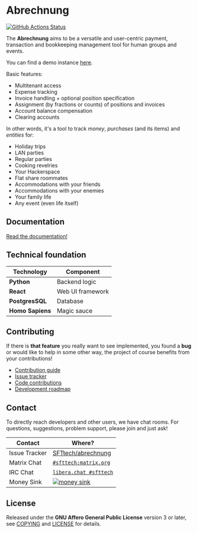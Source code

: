 # Abrechnung

[![GitHub Actions Status](https://github.com/SFTtech/abrechnung/actions/workflows/ci_testing.yaml/badge.svg)](https://github.com/SFTtech/abrechnung/actions/workflows/ci_testing.yaml)

The **Abrechnung** aims to be a versatile and user-centric payment, transaction and bookkeeping management tool for human groups and events.

You can find a demo instance [here](https://demo.abrechnung.sft.lol).

Basic features:

* Multitenant access
* Expense tracking
* Invoice handling + optional position specification
* Assignment (by fractions or counts) of positions and invoices
* Account balance compensation
* Clearing accounts

In other words, it's a tool to track *money*, *purchases* (and its items) and *entities* for:
* Holiday trips
* LAN parties
* Regular parties
* Cooking revelries
* Your Hackerspace
* Flat share roommates
* Accommodations with your friends
* Accommodations with your enemies
* Your family life
* Any event (even life itself)


## Documentation

[Read the documentation!](https://abrechnung.readthedocs.io)


## Technical foundation

Technology        | Component
------------------|----------
**Python**        | Backend logic
**React**         | Web UI framework
**PostgresSQL**   | Database
**Homo Sapiens**  | Magic sauce


## Contributing

If there is **that feature** you really want to see implemented, you found a **bug** or would like to help in some other way, the project of course benefits from your contributions!

* [Contribution guide](https://abrechnung.readthedocs.io/en/latest/development/contributing.html)
* [Issue tracker](https://github.com/SFTtech/abrechnung/issues)
* [Code contributions](https://github.com/SFTtech/abrechnung/pulls)
* [Development roadmap](https://github.com/SFTtech/abrechnung/projects)


## Contact

To directly reach developers and other users, we have chat rooms.
For questions, suggestions, problem support, please join and just ask!

Contact          | Where?
-----------------|-------
Issue Tracker    | [SFTtech/abrechnung](https://github.com/SFTtech/abrechnung/issues)
Matrix Chat      | [`#sfttech:matrix.org`](https://app.element.io/#/room/#sfttech:matrix.org)
IRC Chat         | [`libera.chat #sfttech`](https://web.libera.chat/#sfttech)
Money Sink       | [![money sink](https://liberapay.com/assets/widgets/donate.svg)](https://liberapay.com/SFTtech)


## License

Released under the **GNU Affero General Public License** version 3 or later, see [COPYING](COPYING)
and [LICENSE](LICENSE) for details.
